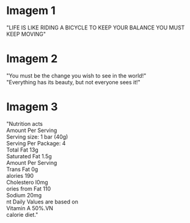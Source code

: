 # Imagem 1
"LIFE IS LIKE RIDING A BICYCLE
TO KEEP YOUR BALANCE YOU MUST KEEP MOVING"

# Imagem 2
"You must be the change you wish to see in the world!"  
"Everything has its beauty, but not everyone sees it!"

# Imagem 3
"Nutrition acts  
Amount Per Serving  
Serving size: 1 bar (40g)  
Serving Per Package: 4  
Total Fat 13g  
Saturated Fat 1.5g  
Amount Per Serving  
Trans Fat 0g  
alories 190  
Cholestero l0mg  
ories from Fat 110  
Sodium 20mg  
nt Daily Values are based on  
Vitamin A 50%.VN  
calorie diet."
